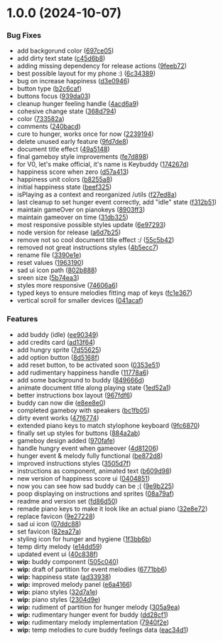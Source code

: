 # 1.0.0 (2024-10-07)


### Bug Fixes

* add backgorund color ([697ce05](https://github.com/blobby-bobby/keyboard-buddy/commit/697ce05c4183fa6777e7d7b686e0cbf67fb1f3a3))
* add dirty text state ([c45d6b8](https://github.com/blobby-bobby/keyboard-buddy/commit/c45d6b898dd7fbb230d5a376f62bfa6a2475a9d8))
* adding missing dependency for release actions ([9feeb72](https://github.com/blobby-bobby/keyboard-buddy/commit/9feeb7228dd0ee9b47e26249588a48453a01cd6e))
* best possible layout for my phone :) ([6c34389](https://github.com/blobby-bobby/keyboard-buddy/commit/6c343896977441e9aec18f438ee939740eafd50e))
* bug on increase happiness ([d3e0946](https://github.com/blobby-bobby/keyboard-buddy/commit/d3e09460c0f196b8fc659b761a9eb68f58173acf))
* button type ([b2c6caf](https://github.com/blobby-bobby/keyboard-buddy/commit/b2c6caf66e8d6fa1592d643a1360ac2747a8f6b2))
* buttons focus ([939da03](https://github.com/blobby-bobby/keyboard-buddy/commit/939da0332567ca4fd778176091a88a53635a2323))
* cleanup hunger feeling handle ([4acd6a9](https://github.com/blobby-bobby/keyboard-buddy/commit/4acd6a9a4620c52fd224091b53b92aa22d01b93a))
* cohesive change state ([368d794](https://github.com/blobby-bobby/keyboard-buddy/commit/368d794f78dde4b4b18e9678c2f7a98f2ec08edd))
* color ([733582a](https://github.com/blobby-bobby/keyboard-buddy/commit/733582a0b1b957a0cd9d4b63f85276d4230ce988))
* comments ([240bacd](https://github.com/blobby-bobby/keyboard-buddy/commit/240bacdf30f7a111b5e262928dc9bedc05cbe96f))
* cure to hunger, works once for now ([2239194](https://github.com/blobby-bobby/keyboard-buddy/commit/2239194f810da855460aca1cb5c289d069b2d8c7))
* delete unused early feature ([9fd7de8](https://github.com/blobby-bobby/keyboard-buddy/commit/9fd7de84132a21ddce94adb6708a5f8e47779291))
* document title effect ([49a5148](https://github.com/blobby-bobby/keyboard-buddy/commit/49a5148a3e8812462149decbd7506ec3dcabe77b))
* final gameboy style improvements ([fe7d898](https://github.com/blobby-bobby/keyboard-buddy/commit/fe7d898ae0289bb7222523898fb8f80deb97a2ac))
* for V0, let's make official, it's name is Keybuddy ([174267d](https://github.com/blobby-bobby/keyboard-buddy/commit/174267deed592cf50411bd7002b04d62044cf75f))
* happiness score when zero ([d57a413](https://github.com/blobby-bobby/keyboard-buddy/commit/d57a413879259d87d927211cb466c10efc0e65bb))
* happiness unit colors ([b8255a8](https://github.com/blobby-bobby/keyboard-buddy/commit/b8255a8326097102b77ff36313320596d312db06))
* initial happiness state ([beef325](https://github.com/blobby-bobby/keyboard-buddy/commit/beef325e7a8c77f71e87045e28ad913dc3609a98))
* isPlaying as a context and reorganized /utils ([f27ed8a](https://github.com/blobby-bobby/keyboard-buddy/commit/f27ed8ad00689c8a48a2096db5e2e3beb3c32af8))
* last cleanup to set hunger event correctly, add "idle" state ([f312b51](https://github.com/blobby-bobby/keyboard-buddy/commit/f312b51bc2284f51ee688290c200b7170ce00dcf))
* maintain gameOver on pianokeys ([8903ff3](https://github.com/blobby-bobby/keyboard-buddy/commit/8903ff3e72ee01dfbeef177c0f064675c511d44a))
* maintain gameover on time ([31db325](https://github.com/blobby-bobby/keyboard-buddy/commit/31db3256e24ada98fdf2ed9b314264cf7d57b566))
* most responsive possible styles update ([6e97293](https://github.com/blobby-bobby/keyboard-buddy/commit/6e97293f661a11f242a4cfaa3bd3605a135e7c4c))
* node version for release ([a6d7b25](https://github.com/blobby-bobby/keyboard-buddy/commit/a6d7b259ed4dc96d491359231d8e39ae67fe8ad3))
* remove not so cool document title effect :/ ([55c5b42](https://github.com/blobby-bobby/keyboard-buddy/commit/55c5b42476b5e2143f21089c9b6042211ddd3e1a))
* removed not great instructions styles ([4b5ecc7](https://github.com/blobby-bobby/keyboard-buddy/commit/4b5ecc7e9f9389f67d927bbbfd29dea3d3533498))
* rename file ([3390e1e](https://github.com/blobby-bobby/keyboard-buddy/commit/3390e1e49c79605b2503ac051026727ea2949597))
* reset values ([1963190](https://github.com/blobby-bobby/keyboard-buddy/commit/19631908a7150c71334d83d9c7d2fd6afa21e208))
* sad ui icon path ([802b888](https://github.com/blobby-bobby/keyboard-buddy/commit/802b888b2ce37e6057a52814a77c5b397f58f76b))
* sreen size ([5b74ea3](https://github.com/blobby-bobby/keyboard-buddy/commit/5b74ea3f6bc1cb3ea0c3136ffc72bb9e8d65c4b8))
* styles more responsive ([74606a6](https://github.com/blobby-bobby/keyboard-buddy/commit/74606a6bbd4db61d3892504de98ed72b3a7c86f0))
* typed keys to ensure melodies fitting map of keys ([fc1e367](https://github.com/blobby-bobby/keyboard-buddy/commit/fc1e36759ce7a44cb4e5090dfd94a3e90caac4fc))
* vertical scroll for smaller devices ([041acaf](https://github.com/blobby-bobby/keyboard-buddy/commit/041acafb5fece8d7607ba0ef8825d4e1f4b9a5ef))


### Features

* add buddy (idle) ([ee90349](https://github.com/blobby-bobby/keyboard-buddy/commit/ee90349c4b3012bcaf249309c447a1902b15ec9a))
* add credits card ([ad13f64](https://github.com/blobby-bobby/keyboard-buddy/commit/ad13f647752565ef7b62e77a7313694ee5bcb42e))
* add hungry sprite ([7d55625](https://github.com/blobby-bobby/keyboard-buddy/commit/7d55625e708561208f290bbc51985d5381458789))
* add option button ([8d5168f](https://github.com/blobby-bobby/keyboard-buddy/commit/8d5168f10092a0444ee54d0575901b57607cd016))
* add reset button, to be activated soon ([0353e51](https://github.com/blobby-bobby/keyboard-buddy/commit/0353e5155bd0dd2c5fa8befcfb188fddaaeaf4f6))
* add rudimentary happiness handle ([11778a6](https://github.com/blobby-bobby/keyboard-buddy/commit/11778a648fbaa480b11c93c9e33bce61936467ae))
* add some background to buddy ([849666d](https://github.com/blobby-bobby/keyboard-buddy/commit/849666dcc22b557cdc2556e26d1b01596b52dd8c))
* animate document title along playing state ([1ed52a1](https://github.com/blobby-bobby/keyboard-buddy/commit/1ed52a157eb65bd3bab1f29c04a8d6c21982e488))
* better instructions box layout ([967fdf6](https://github.com/blobby-bobby/keyboard-buddy/commit/967fdf6aef788b00f1fc055b21d01255dd8d4403))
* buddy can now die ([e8ee8e0](https://github.com/blobby-bobby/keyboard-buddy/commit/e8ee8e08171a66ab030f025b693f0abec8feb6c8))
* completed gameboy with speakers ([bc1fb05](https://github.com/blobby-bobby/keyboard-buddy/commit/bc1fb057e095dbd29dce4b66474238f317960f88))
* dirty event works ([47f6774](https://github.com/blobby-bobby/keyboard-buddy/commit/47f677403d4ea4688d4e6a4e5c47601648722665))
* extended piano keys to match stylophone keyboard ([9fc6870](https://github.com/blobby-bobby/keyboard-buddy/commit/9fc6870508007e40a1e6b8e2020b9e4a42ce502a))
* finally set up styles for buttons ([884a2ab](https://github.com/blobby-bobby/keyboard-buddy/commit/884a2ab7c5ff7f826e39f7bf0090fefa9e546be5))
* gameboy design added ([970fafe](https://github.com/blobby-bobby/keyboard-buddy/commit/970fafe8db55deb11262c817d9f5ce0c514332f9))
* handle hungry event when gameover ([4d81206](https://github.com/blobby-bobby/keyboard-buddy/commit/4d8120623f7910b2ff862052f8177e690f5fe6ff))
* hunger event & melody fully functional ([be872d8](https://github.com/blobby-bobby/keyboard-buddy/commit/be872d86b8fdcb4d009efa25fcb644871c279be1))
* improved instructions styles ([3505d7f](https://github.com/blobby-bobby/keyboard-buddy/commit/3505d7f553f14b7429fb0b107b22e1fe43fd9627))
* instructions as component, animated text ([b609d98](https://github.com/blobby-bobby/keyboard-buddy/commit/b609d981d0562c0a8eca0da976f8046f03112374))
* new version of happiness score ui ([0404851](https://github.com/blobby-bobby/keyboard-buddy/commit/040485148af2bf61632c696aaf6b082331c8a44e))
* now you can see how sad buddy can be ;( ([9e9b225](https://github.com/blobby-bobby/keyboard-buddy/commit/9e9b225f2006c97d4ac1a8a57bd12315364939fa))
* poop displaying on instructions and sprites ([08a79af](https://github.com/blobby-bobby/keyboard-buddy/commit/08a79aff014cf1c6746498e87342c85c8009f79b))
* readme and version set ([fd86d50](https://github.com/blobby-bobby/keyboard-buddy/commit/fd86d50c08f057577b150d55a47453bbac42893b))
* remade piano keys to make it look like an actual piano ([32e8e72](https://github.com/blobby-bobby/keyboard-buddy/commit/32e8e72fd70960fda006b609f5246133bd95e0eb))
* replace favicon ([9e27228](https://github.com/blobby-bobby/keyboard-buddy/commit/9e27228e85cb301c87d98cc00309196b43adf29c))
* sad ui icon ([07ddc88](https://github.com/blobby-bobby/keyboard-buddy/commit/07ddc8861ec96bceee71ec754e296d610dee49e6))
* set favicon ([82ea27a](https://github.com/blobby-bobby/keyboard-buddy/commit/82ea27a88c176df486f3c11fb7434f8bafe6fbe0))
* styling icon for hunger and hygiene ([1f3bb6b](https://github.com/blobby-bobby/keyboard-buddy/commit/1f3bb6b44b37ad5409fc181e0262a214ad1e6866))
* temp dirty melody ([e14dd59](https://github.com/blobby-bobby/keyboard-buddy/commit/e14dd5912a9d3cc7ef49113c274a95d628a286a3))
* updated event ui ([40c838f](https://github.com/blobby-bobby/keyboard-buddy/commit/40c838fdd0a9077b46d9512b16d7aeadd9d270dd))
* **wip:** buddy component ([505c040](https://github.com/blobby-bobby/keyboard-buddy/commit/505c0402ae74bbd76c3a409a1a653d3b8eaaedfe))
* **wip:** draft of partition for event melodies ([6771bb6](https://github.com/blobby-bobby/keyboard-buddy/commit/6771bb6fbcccfb7dce91886245e8ab2f9483b71a))
* **wip:** happiness state ([ad33938](https://github.com/blobby-bobby/keyboard-buddy/commit/ad33938e791bc2ba4b9943a31284ab608422c856))
* **wip:** improved melody panel ([e6a4166](https://github.com/blobby-bobby/keyboard-buddy/commit/e6a416682b3ab35d8ba10a9a3cb09f6d3f7d7610))
* **wip:** piano styles ([32d7a1e](https://github.com/blobby-bobby/keyboard-buddy/commit/32d7a1e7f5afbf970410f653222f8a4990d12200))
* **wip:** piano styles ([2304d9e](https://github.com/blobby-bobby/keyboard-buddy/commit/2304d9ec11a91c43abfea51a25db60f22641d6a8))
* **wip:** rudiment of partition for hunger melody ([305a9ea](https://github.com/blobby-bobby/keyboard-buddy/commit/305a9ea0410488d3269ea85b56d6c9f3dcbf4b86))
* **wip:** rudimentary hunger event for buddy ([dd28cf1](https://github.com/blobby-bobby/keyboard-buddy/commit/dd28cf11de975537ec1ef07881d37c66efe3b52b))
* **wip:** rudimentary melody implementation ([7940f2e](https://github.com/blobby-bobby/keyboard-buddy/commit/7940f2e56c8bf753c359ef40760ea6f76e665256))
* **wip:** temp melodies to cure buddy feelings data ([eac34d1](https://github.com/blobby-bobby/keyboard-buddy/commit/eac34d144dd88ae5b745c85dced93ea8744f6785))
